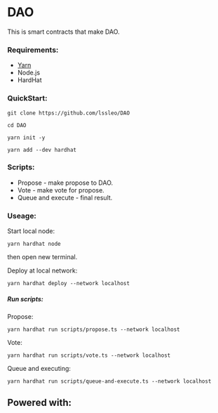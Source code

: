 # DAO

This is smart contracts that make DAO.

### Requirements:

-   [Yarn](https://yarnpkg.com/getting-started/install)
-   Node.js
-   HardHat

### QuickStart:

```
git clone https://github.com/lssleo/DAO
```

```
cd DAO
```

```
yarn init -y
```

```
yarn add --dev hardhat
```

### Scripts:

- Propose - make propose to DAO.
- Vote - make vote for propose.
- Queue and execute - final result.


### Useage:

Start local node:

```
yarn hardhat node
```
then open new terminal.


Deploy at local network:

```
yarn hardhat deploy --network localhost
```

##### Run scripts:


Propose:
```
yarn hardhat run scripts/propose.ts --network localhost
```

Vote:
```
yarn hardhat run scripts/vote.ts --network localhost
```

Queue and executing:
```
yarn hardhat run scripts/queue-and-execute.ts --network localhost
```

## Powered with:

